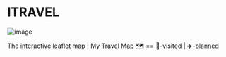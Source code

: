 # ITRAVEL

![image](https://github.com/user-attachments/assets/fe1c0ed3-948d-4881-84ed-5bf713d31727)

The interactive leaflet map | My Travel Map 🗺️ == 🚩-visited | ✈️-planned
